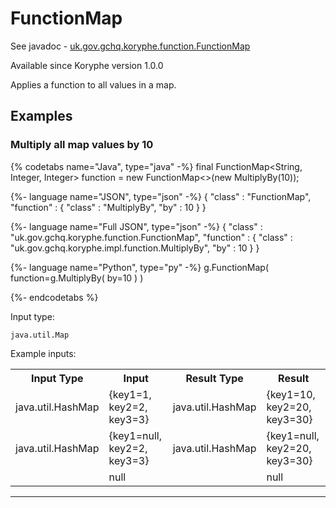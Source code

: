 # FunctionMap
See javadoc - [uk.gov.gchq.koryphe.function.FunctionMap](ref://../../javadoc/koryphe/uk/gov/gchq/koryphe/function/FunctionMap.html)

Available since Koryphe version 1.0.0

Applies a function to all values in a map.

## Examples

### Multiply all map values by 10


{% codetabs name="Java", type="java" -%}
final FunctionMap<String, Integer, Integer> function = new FunctionMap<>(new MultiplyBy(10));

{%- language name="JSON", type="json" -%}
{
  "class" : "FunctionMap",
  "function" : {
    "class" : "MultiplyBy",
    "by" : 10
  }
}

{%- language name="Full JSON", type="json" -%}
{
  "class" : "uk.gov.gchq.koryphe.function.FunctionMap",
  "function" : {
    "class" : "uk.gov.gchq.koryphe.impl.function.MultiplyBy",
    "by" : 10
  }
}

{%- language name="Python", type="py" -%}
g.FunctionMap( 
  function=g.MultiplyBy( 
    by=10 
  ) 
)

{%- endcodetabs %}

Input type:

```
java.util.Map
```

Example inputs:
<table style="display: block;">
<tr><th>Input Type</th><th>Input</th><th>Result Type</th><th>Result</th></tr>
<tr><td>java.util.HashMap</td><td>{key1=1, key2=2, key3=3}</td><td>java.util.HashMap</td><td>{key1=10, key2=20, key3=30}</td></tr>
<tr><td>java.util.HashMap</td><td>{key1=null, key2=2, key3=3}</td><td>java.util.HashMap</td><td>{key1=null, key2=20, key3=30}</td></tr>
<tr><td></td><td>null</td><td></td><td>null</td></tr>
</table>

-----------------------------------------------


